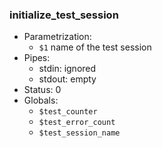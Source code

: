 ### initialize_test_session

- Parametrization:
	- `$1` name of the test session
- Pipes: 
	- stdin: ignored
	- stdout: empty
- Status: 0
- Globals: 
	- `$test_counter`
	- `$test_error_count`
	- `$test_session_name`
